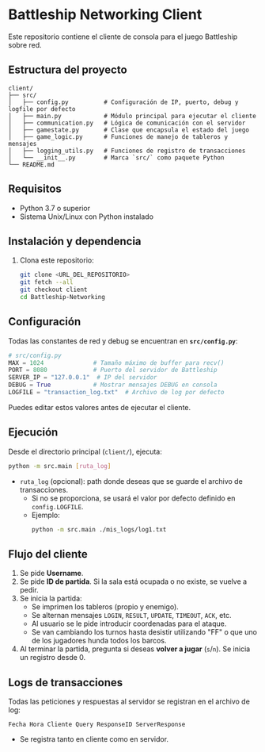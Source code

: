 # Battleship Networking Client

Este repositorio contiene el cliente de consola para el juego Battleship sobre red.

## Estructura del proyecto

```
client/
├── src/
│   ├── config.py          # Configuración de IP, puerto, debug y logfile por defecto
│   ├── main.py            # Módulo principal para ejecutar el cliente
│   ├── communication.py   # Lógica de comunicación con el servidor
│   ├── gamestate.py       # Clase que encapsula el estado del juego
│   ├── game_logic.py      # Funciones de manejo de tableros y mensajes
│   ├── logging_utils.py   # Funciones de registro de transacciones
│   └── __init__.py        # Marca `src/` como paquete Python
└── README.md
```

## Requisitos

- Python 3.7 o superior
- Sistema Unix/Linux con Python instalado

## Instalación y dependencia

1. Clona este repositorio:
   ```bash
   git clone <URL_DEL_REPOSITORIO>
   git fetch --all
   git checkout client
   cd Battleship-Networking
   ```

## Configuración

Todas las constantes de red y debug se encuentran en **`src/config.py`**:

```python
# src/config.py
MAX = 1024              # Tamaño máximo de buffer para recv()
PORT = 8080             # Puerto del servidor de Battleship
SERVER_IP = "127.0.0.1"  # IP del servidor
DEBUG = True            # Mostrar mensajes DEBUG en consola
LOGFILE = "transaction_log.txt"  # Archivo de log por defecto
```

Puedes editar estos valores antes de ejecutar el cliente.

## Ejecución

Desde el directorio principal (`client/`), ejecuta:

```bash
python -m src.main [ruta_log]
```

- `ruta_log` (opcional): path donde deseas que se guarde el archivo de transacciones.
  - Si no se proporciona, se usará el valor por defecto definido en `config.LOGFILE`.
  - Ejemplo:
    ```bash
    python -m src.main ./mis_logs/log1.txt
    ```

## Flujo del cliente

1. Se pide **Username**.
2. Se pide **ID de partida**. Si la sala está ocupada o no existe, se vuelve a pedir.
3. Se inicia la partida:
   - Se imprimen los tableros (propio y enemigo).
   - Se alternan mensajes `LOGIN`, `RESULT`, `UPDATE`, `TIMEOUT`, `ACK`, etc.
   - Al usuario se le pide introducir coordenadas para el ataque.
   - Se van cambiando los turnos hasta desistir utilizando "FF" o que uno de los jugadores hunda todos los barcos.
4. Al terminar la partida, pregunta si deseas **volver a jugar** (`s`/`n`). Se inicia un registro desde 0.

## Logs de transacciones

Todas las peticiones y respuestas al servidor se registran en el archivo de log:

```
Fecha Hora Cliente Query ResponseID ServerResponse
```

- Se registra tanto en cliente como en servidor.

